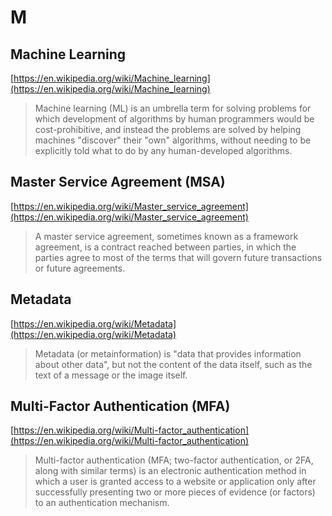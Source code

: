 # M

## Machine Learning

[https://en.wikipedia.org/wiki/Machine_learning](https://en.wikipedia.org/wiki/Machine_learning)

> Machine learning (ML) is an umbrella term for solving problems for which development of algorithms by human programmers would be cost-prohibitive, and instead the problems are solved by helping machines "discover" their "own" algorithms, without needing to be explicitly told what to do by any human-developed algorithms.

## Master Service Agreement (MSA)

[https://en.wikipedia.org/wiki/Master_service_agreement](https://en.wikipedia.org/wiki/Master_service_agreement)

> A master service agreement, sometimes known as a framework agreement, is a contract reached between parties, in which the parties agree to most of the terms that will govern future transactions or future agreements.

## Metadata

[https://en.wikipedia.org/wiki/Metadata](https://en.wikipedia.org/wiki/Metadata)

> Metadata (or metainformation) is "data that provides information about other data", but not the content of the data itself, such as the text of a message or the image itself.

## Multi-Factor Authentication (MFA)

[https://en.wikipedia.org/wiki/Multi-factor_authentication](https://en.wikipedia.org/wiki/Multi-factor_authentication)

> Multi-factor authentication (MFA; two-factor authentication, or 2FA, along with similar terms) is an electronic authentication method in which a user is granted access to a website or application only after successfully presenting two or more pieces of evidence (or factors) to an authentication mechanism.